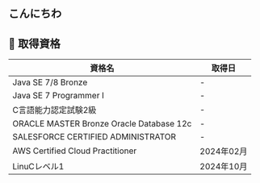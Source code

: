## こんにちわ

## 📜 取得資格
| 資格名 | 取得日 |
| ------ | ------ |
| Java SE 7/8 Bronze | - |
| Java SE 7 Programmer I | - |
| C言語能力認定試験2級 | - |
| ORACLE MASTER Bronze Oracle Database 12c | - |
| SALESFORCE CERTIFIED ADMINISTRATOR | - |
| AWS Certified Cloud Practitioner | 2024年02月 |
| LinuCレベル1 | 2024年10月 |

<!--
**YuuYamamoto0925/YuuYamamoto0925** is a ✨ _special_ ✨ repository because its `README.md` (this file) appears on your GitHub profile.

Here are some ideas to get you started:

- 🔭 I’m currently working on ...
- 🌱 I’m currently learning ...
- 👯 I’m looking to collaborate on ...
- 🤔 I’m looking for help with ...
- 💬 Ask me about ...
- 📫 How to reach me: ...
- 😄 Pronouns: ...
- ⚡ Fun fact: ...
-->
